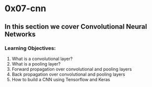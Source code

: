 # 0x07-cnn
## In this section we cover Convolutional Neural Networks
### Learning Objectives:
1. What is a convolutional layer?
2. What is a pooling layer?
3. Forward propagation over convolutional and pooling layers
4. Back propagation over convolutional and pooling layers
5. How to build a CNN using Tensorflow and Keras
